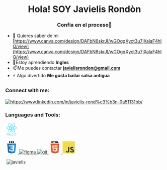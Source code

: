 <h1 align="center">Hola! SOY Javielis Rondòn</h1>
<h3 align="center">Confia en el proceso🌱</h3>

- 🔭 Quieres saber de mi [https://www.canva.com/design/DAFbN6skrJI/wGOgqXyct3u7jXalaF4hlQ/view](https://www.canva.com/design/DAFbN6skrJI/wGOgqXyct3u7jXalaF4hlQ/view)
- 🌱Estoy aprendiendo **Ingles**
- 📫Me puedes contactar **javielisrondon@gmail.com**
- ⚡ Algo divertido **Me gusta bailar salsa antigua**
<h3 align="left">Connect with me:</h3>
<p align="left">
<a href="https://linkedin.com/in/https://www.linkedin.com/in/javielis-rond%c3%b3n-0a51131bb/" target="blank"><img align="center" src="https://raw.githubusercontent.com/rahuldkjain/github-profile-readme-generator/master/src/images/icons/Social/linked-in-alt.svg" alt="https://www.linkedin.com/in/javielis-rond%c3%b3n-0a51131bb/" height="30" width="40" /></a>
</p>
<h3 align="left">Languages and Tools:</h3>
<a href="https://reactjs.org/" target="_blank" rel="noreferrer"> <img src="https://raw.githubusercontent.com/devicons/devicon/master/icons/react/react-original-wordmark.svg" alt="react" width="40"height="40"/> </a>
<p align="left"> <a href="https://www.w3schools.com/css/" target="_blank" rel="noreferrer"> <img src="https://raw.githubusercontent.com/devicons/devicon/master/icons/css3/css3-original-wordmark.svg" alt="css3" width="40" height="40"/> </a> <a href="https://www.figma.com/" target="_blank" rel="noreferrer"> <img src="https://www.vectorlogo.zone/logos/figma/figma-icon.svg" alt="figma" width="40" height="40"/> </a> <a href="https://git-scm.com/" target="_blank" rel="noreferrer"> <img src="https://www.vectorlogo.zone/logos/git-scm/git-scm-icon.svg" alt="git" width="40" height="40"/> </a> <a href="https://www.w3.org/html/" target="_blank" rel="noreferrer"> <img src="https://raw.githubusercontent.com/devicons/devicon/master/icons/html5/html5-original-wordmark.svg" alt="html5" width="40" height="40"/> </a> <a href="https://developer.mozilla.org/en-US/docs/Web/JavaScript" target="_blank" rel="noreferrer"> <img src="https://raw.githubusercontent.com/devicons/devicon/master/icons/javascript/javascript-original.svg" alt="javascript" width="40" height="40"/> </a> </p>
<p>&nbsp;<img align="center" src="https://github-readme-stats.vercel.app/api?username=javielis&show_icons=true&locale=en" alt="javielis" /></p>
